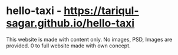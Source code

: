 # hello-taxi - https://tariqul-sagar.github.io/hello-taxi


This website is made with content only. No images, PSD, Images are provided. 0 to full website made with own concept.
